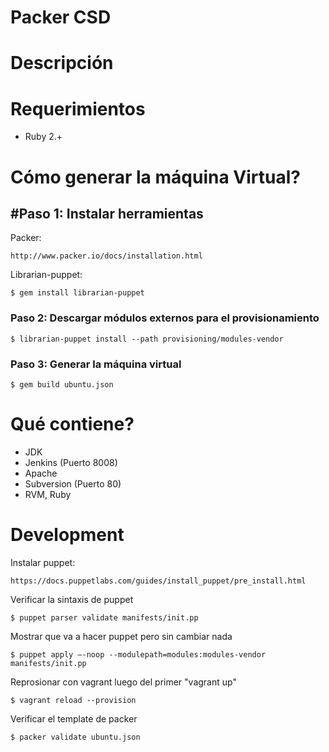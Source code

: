 Packer CSD
==========

# Descripción

# Requerimientos

- Ruby 2.+

# Cómo generar la máquina Virtual?

## #Paso 1: Instalar herramientas

Packer:

	http://www.packer.io/docs/installation.html

Librarian-puppet:

    $ gem install librarian-puppet

### Paso 2: Descargar módulos externos para el provisionamiento
    $ librarian-puppet install --path provisioning/modules-vendor

### Paso 3: Generar la máquina virtual
	$ gem build ubuntu.json

# Qué contiene?
- JDK
- Jenkins (Puerto 8008)
- Apache
- Subversion (Puerto 80)
- RVM, Ruby

# Development

Instalar puppet:

	https://docs.puppetlabs.com/guides/install_puppet/pre_install.html

Verificar la sintaxis de puppet

	$ puppet parser validate manifests/init.pp

Mostrar que va a hacer puppet pero sin cambiar nada

	$ puppet apply –-noop --modulepath=modules:modules-vendor manifests/init.pp

Reprosionar con vagrant luego del primer "vagrant up"

	$ vagrant reload --provision

Verificar el template de packer

	$ packer validate ubuntu.json